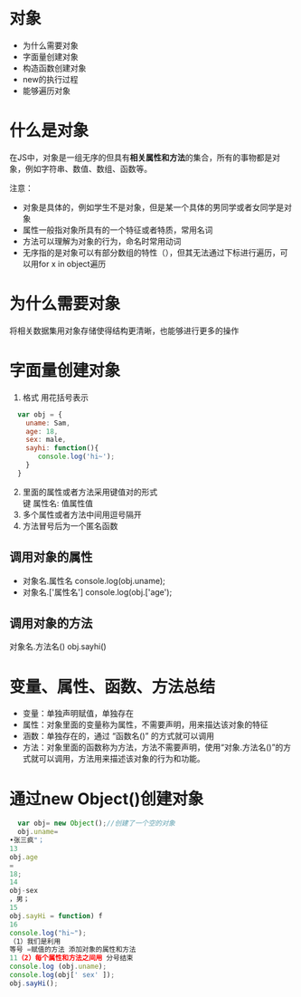# 对象
* 为什么需要对象
* 字面量创建对象
* 构造函数创建对象
* new的执行过程
* 能够遍历对象
# 什么是对象
在JS中，对象是一组无序的但具有**相关属性和方法**的集合，所有的事物都是对象，例如字符串、数值、数组、函数等。  

注意：
- 对象是具体的，例如学生不是对象，但是某一个具体的男同学或者女同学是对象
- 属性一般指对象所具有的一个特征或者特质，常用名词
- 方法可以理解为对象的行为，命名时常用动词
- 无序指的是对象可以有部分数组的特性（），但其无法通过下标进行遍历，可以用for x in object遍历
# 为什么需要对象

将相关数据集用对象存储使得结构更清晰，也能够进行更多的操作
# 字面量创建对象
1. 格式
用花括号表示
```javascript
  var obj = {
    uname: Sam,
    age: 18,
    sex: male,
    sayhi: function(){
       console.log('hi~');
    }
  }
```
2. 里面的属性或者方法采用键值对的形式  
键 属性名: 值属性值
3. 多个属性或者方法中间用逗号隔开
4. 方法冒号后为一个匿名函数
## 调用对象的属性
- 对象名.属性名 console.log(obj.uname);
- 对象名.['属性名'] console.log(obj.['age');
## 调用对象的方法
对象名.方法名() obj.sayhi()
# 变量、属性、函数、方法总结
* 变量：单独声明赋值，单独存在
* 属性：对象里面的变量称为属性，不需要声明，用来描达该对象的特征
* 涵数：单独存在的，通过 “函数名()” 的方式就可以调用
* 方法：对象里面的函数称为方法，方法不需要声明，使用“对象.方法名()”的方式就可以调用，方法用来描述该对象的行为和功能。
# 通过new Object()创建对象
```javascript 
  var obj= new Object();//创建了一个空的对象
  obj.uname=
•张三疯"；
13
obj.age
=
18;
14
obj-sex
，男；
15
obj.sayHi = function) f
16
console.log("hi~");
（1）我们是利用
等号 =赋值的方法 添加对象的属性和方法
11（2）每个属性和方法之间用 分号结束
console.log (obj.uname);
console.log(obj[' sex' ]);
obj.sayHi();
```
